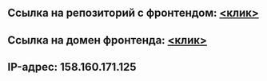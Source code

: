 ## Ссылка на репозиторий с фронтендом: [<клик>](https://github.com/cm3tahkuh/pindie-frontend)

## Ссылка на домен фронтенда: [<клик>](https://unki.nomoredomainswork.ru/)

## IP-адрес: 158.160.171.125
